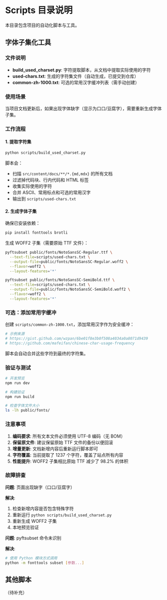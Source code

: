# Scripts 目录说明

本目录包含项目的自动化脚本与工具。

## 字体子集化工具

### 文件说明

- **build_used_charset.py**: 字符提取脚本，从文档中提取实际使用的字符
- **used-chars.txt**: 生成的字符集文件（自动生成，已提交到仓库）
- **common-zh-1000.txt**: 可选的常用汉字缓冲列表（需手动创建）

### 使用场景

当项目文档更新后，如果出现字体缺字（显示为口口/豆腐字），需要重新生成字体子集。

### 工作流程

#### 1. 提取字符集

```bash
python scripts/build_used_charset.py
```

脚本会：

- 扫描 `src/content/docs/**/*.{md,mdx}` 的所有文档
- 过滤掉代码块、行内代码和 HTML 标签
- 收集实际使用的字符
- 合并 ASCII、常用标点和可选的常用汉字
- 输出到 `scripts/used-chars.txt`

#### 2. 生成字体子集

确保已安装依赖：

```bash
pip install fonttools brotli
```

生成 WOFF2 子集（需要原始 TTF 文件）：

```bash
pyftsubset public/fonts/NotoSansSC-Regular.ttf \
  --text-file=scripts/used-chars.txt \
  --output-file=public/fonts/NotoSansSC-Regular.woff2 \
  --flavor=woff2 \
  --layout-features='*'

pyftsubset public/fonts/NotoSansSC-SemiBold.ttf \
  --text-file=scripts/used-chars.txt \
  --output-file=public/fonts/NotoSansSC-SemiBold.woff2 \
  --flavor=woff2 \
  --layout-features='*'
```

### 可选：添加常用字缓冲

创建 `scripts/common-zh-1000.txt`，添加常用汉字作为安全缓冲：

```bash
# 示例来源
# https://gist.github.com/wzpan/6be01f8e3b0f508a4034a0a8071d9439
# https://github.com/mafeifan/chinese-char-usage-frequency
```

脚本会自动合并这些字符到最终的字符集。

### 验证与测试

```bash
# 开发预览
npm run dev

# 构建验证
npm run build

# 检查字体文件大小
ls -lh public/fonts/
```

### 注意事项

1. **编码要求**: 所有文本文件必须使用 UTF-8 编码（无 BOM）
2. **保留原文件**: 建议保留原始 TTF 文件的备份以便回滚
3. **增量更新**: 文档新增内容后重新运行脚本即可
4. **字符覆盖**: 当前提取了 1237 个字符，覆盖了站点所有内容
5. **性能提升**: WOFF2 子集相比原始 TTF 减少了 98.2% 的体积

### 故障排查

**问题**: 页面出现缺字（口口/豆腐字）

**解决**:

1. 检查新增内容是否包含特殊字符
2. 重新运行 `python scripts/build_used_charset.py`
3. 重新生成 WOFF2 子集
4. 本地预览验证

**问题**: pyftsubset 命令未识别

**解决**:

```bash
# 使用 Python 模块方式调用
python -m fonttools subset [参数...]
```

## 其他脚本

（待补充）
